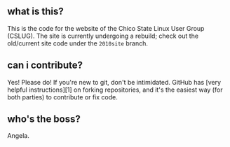 what is this?
-------------
This is the code for the website of the Chico State Linux User Group (CSLUG).
The site is currently undergoing a rebuild; check out the old/current site code
under the `2010site` branch.

can i contribute?
-----------------
Yes! Please do! If you're new to git, don't be intimidated. GitHub has [very
helpful instructions][1] on forking repositories, and it's the easiest way (for
both parties) to contribute or fix code.

who's the boss?
---------------
Angela.
